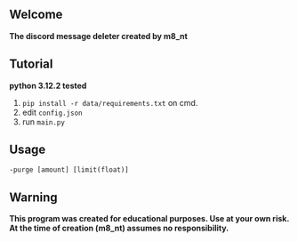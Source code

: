 ## Welcome

<strong>The discord message deleter created by m8_nt</strong>

## Tutorial
<strong>python 3.12.2 tested</strong>
1. `pip install -r data/requirements.txt` on cmd.
2. edit `config.json` 
3. run `main.py`

## Usage
`-purge [amount] [limit(float)]`

## Warning
<strong>This program was created for educational purposes. Use at your own risk. At the time of creation (m8_nt) assumes no responsibility.</strong>
